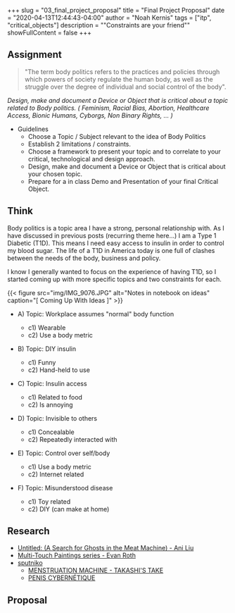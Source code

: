+++
slug = "03_final_project_proposal"
title = "Final Project Proposal"
date = "2020-04-13T12:44:43-04:00"
author = "Noah Kernis"
tags = ["itp", "critical_objects"]
description = "\"Constraints are your friend\""
showFullContent = false
+++

## Assignment

> "The term body politics refers to the practices and policies through which powers of society regulate the human body, as well as the struggle over the degree of individual and social control of the body".

*Design, make and document a Device or Object that is critical about a topic related to Body politics. ( Feminism, Racial Bias, Abortion, Healthcare Access, Bionic Humans, Cyborgs, Non Binary Rights, ... )*

- Guidelines
	- Choose a Topic / Subject relevant to the idea of Body Politics  
	- Establish 2 limitations / constraints.
	- Choose a framework to present your topic and to correlate to your critical, technological and design approach.
	- Design, make and document a Device or Object that is critical about your chosen topic.
	- Prepare for a in class Demo and Presentation of your final Critical Object.

## Think

Body politics is a topic area I have a strong, personal relationship with. As I have discussed in previous posts (recurring theme here...) I am a Type 1 Diabetic (T1D). This means I need easy access to insulin in order to control my blood sugar. The life of a T1D in America today is one full of clashes between the needs of the body, business and policy. 

I know I generally wanted to focus on the experience of having T1D, so I started coming up with more specific topics and two constraints for each.

{{< figure src="img/IMG_9076.JPG" alt="Notes in notebook on ideas" caption="[ Coming Up With Ideas ]" >}}

* A) Topic: Workplace assumes "normal" body function
	- c1) Wearable
	- c2) Use a body metric

* B) Topic: DIY insulin
	- c1) Funny 
	- c2) Hand-held to use

* C) Topic: Insulin access
	- c1) Related to food
	- c2) Is annoying 

* D) Topic: Invisible to others
	- c1) Concealable
	- c2) Repeatedly interacted with 

* E) Topic: Control over self/body
	- c1) Use a body metric
	- c2) Internet related

* F) Topic: Misunderstood disease
	- c1) Toy related
	- c2) DIY (can make at home)

## Research

- [Untitled: (A Search for Ghosts in the Meat Machine) - Ani Liu](https://ani-liu.com/the-ghosts-you-havent-been)
- [Multi-Touch Paintings series - Evan Roth](http://www.evan-roth.com/work/multi-touch-paintings/)
- [sputniko](https://sputniko.com/Home)
	- [MENSTRUATION MACHINE - TAKASHI'S TAKE ](https://sputniko.com/Menstruation-Machine)
	- [PENIS CYBERNÉTIQUE](https://sputniko.com/Penis-Cybernetique)

## Proposal

